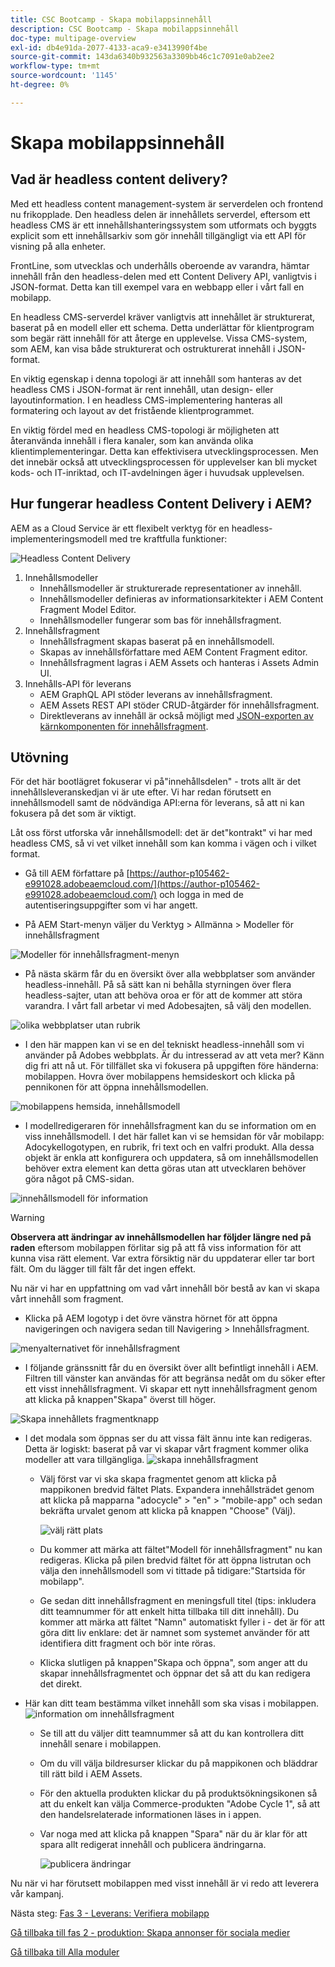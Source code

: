 ```yaml
---
title: CSC Bootcamp - Skapa mobilappsinnehåll
description: CSC Bootcamp - Skapa mobilappsinnehåll
doc-type: multipage-overview
exl-id: db4e91da-2077-4133-aca9-e3413990f4be
source-git-commit: 143da6340b932563a3309bb46c1c7091e0ab2ee2
workflow-type: tm+mt
source-wordcount: '1145'
ht-degree: 0%

---
```


# Skapa mobilappsinnehåll

## Vad är headless content delivery?

Med ett headless content management-system är serverdelen och frontend nu frikopplade. Den headless delen är innehållets serverdel, eftersom ett headless CMS är ett innehållshanteringssystem som utformats och byggts explicit som ett innehållsarkiv som gör innehåll tillgängligt via ett API för visning på alla enheter.

FrontLine, som utvecklas och underhålls oberoende av varandra, hämtar innehåll från den headless-delen med ett Content Delivery API, vanligtvis i JSON-format. Detta kan till exempel vara en webbapp eller i vårt fall en mobilapp.

En headless CMS-serverdel kräver vanligtvis att innehållet är strukturerat, baserat på en modell eller ett schema. Detta underlättar för klientprogram som begär rätt innehåll för att återge en upplevelse. Vissa CMS-system, som AEM, kan visa både strukturerat och ostrukturerat innehåll i JSON-format.

En viktig egenskap i denna topologi är att innehåll som hanteras av det headless CMS i JSON-format är rent innehåll, utan design- eller layoutinformation. I en headless CMS-implementering hanteras all formatering och layout av det fristående klientprogrammet.

En viktig fördel med en headless CMS-topologi är möjligheten att återanvända innehåll i flera kanaler, som kan använda olika klientimplementeringar. Detta kan effektivisera utvecklingsprocessen. Men det innebär också att utvecklingsprocessen för upplevelser kan bli mycket kods- och IT-inriktad, och IT-avdelningen äger i huvudsak upplevelsen.

## Hur fungerar headless Content Delivery i AEM?

AEM as a Cloud Service är ett flexibelt verktyg för en headless-implementeringsmodell med tre kraftfulla funktioner:

![Headless Content Delivery](./images/prod-app-headless.png)

1. Innehållsmodeller
   - Innehållsmodeller är strukturerade representationer av innehåll.
   - Innehållsmodeller definieras av informationsarkitekter i AEM Content Fragment Model Editor.
   - Innehållsmodeller fungerar som bas för innehållsfragment.
1. Innehållsfragment
   - Innehållsfragment skapas baserat på en innehållsmodell.
   - Skapas av innehållsförfattare med AEM Content Fragment editor.
   - Innehållsfragment lagras i AEM Assets och hanteras i Assets Admin UI.
1. Innehålls-API för leverans
   - AEM GraphQL API stöder leverans av innehållsfragment.
   - AEM Assets REST API stöder CRUD-åtgärder för innehållsfragment.
   - Direktleverans av innehåll är också möjligt med [JSON-exporten av kärnkomponenten för innehållsfragment](https://experienceleague.adobe.com/docs/experience-manager-core-components/using/components/content-fragment-component.html?lang=en).

## Utövning

För det här bootlägret fokuserar vi på&quot;innehållsdelen&quot; - trots allt är det innehållsleveranskedjan vi är ute efter. Vi har redan förutsett en innehållsmodell samt de nödvändiga API:erna för leverans, så att ni kan fokusera på det som är viktigt.

Låt oss först utforska vår innehållsmodell: det är det&quot;kontrakt&quot; vi har med headless CMS, så vi vet vilket innehåll som kan komma i vägen och i vilket format.

- Gå till AEM författare på [https://author-p105462-e991028.adobeaemcloud.com/](https://author-p105462-e991028.adobeaemcloud.com/) och logga in med de autentiseringsuppgifter som vi har angett.

- På AEM Start-menyn väljer du Verktyg \> Allmänna \> Modeller för innehållsfragment

![Modeller för innehållsfragment-menyn](./images/prod-app-cfm.png)

- På nästa skärm får du en översikt över alla webbplatser som använder headless-innehåll. På så sätt kan ni behålla styrningen över flera headless-sajter, utan att behöva oroa er för att de kommer att störa varandra. I vårt fall arbetar vi med Adobesajten, så välj den modellen.

![olika webbplatser utan rubrik](./images/prod-app-cfm-folder.png)

- I den här mappen kan vi se en del tekniskt headless-innehåll som vi använder på Adobes webbplats. Är du intresserad av att veta mer? Känn dig fri att nå ut. För tillfället ska vi fokusera på uppgiften före händerna: mobilappen. Hovra över mobilappens hemsideskort och klicka på pennikonen för att öppna innehållsmodellen.

![mobilappens hemsida, innehållsmodell](./images/prod-app-created-cfm.png)

- I modellredigeraren för innehållsfragment kan du se information om en viss innehållsmodell. I det här fallet kan vi se hemsidan för vår mobilapp: Adocykellogotypen, en rubrik, fri text och en valfri produkt. Alla dessa objekt är enkla att konfigurera och uppdatera, så om innehållsmodellen behöver extra element kan detta göras utan att utvecklaren behöver göra något på CMS-sidan.

![innehållsmodell för information](./images/prod-app-cfm-details.png)

>[!WARNING]
>
> **Observera att ändringar av innehållsmodellen har följder längre ned på raden** eftersom mobilappen förlitar sig på att få viss information för att kunna visa rätt element. Var extra försiktig när du uppdaterar eller tar bort fält. Om du lägger till fält får det ingen effekt.

Nu när vi har en uppfattning om vad vårt innehåll bör bestå av kan vi skapa vårt innehåll som fragment.

- Klicka på AEM logotyp i det övre vänstra hörnet för att öppna navigeringen och navigera sedan till Navigering \> Innehållsfragment.

![menyalternativet för innehållsfragment](./images/prod-cf-ui.png)

- I följande gränssnitt får du en översikt över allt befintligt innehåll i AEM. Filtren till vänster kan användas för att begränsa nedåt om du söker efter ett visst innehållsfragment. Vi skapar ett nytt innehållsfragment genom att klicka på knappen&quot;Skapa&quot; överst till höger.

![Skapa innehållets fragmentknapp](./images/prod-app-create-cf.png)

- I det modala som öppnas ser du att vissa fält ännu inte kan redigeras. Detta är logiskt: baserat på var vi skapar vårt fragment kommer olika modeller att vara tillgängliga.
  ![skapa innehållsfragment](./images/prod-app-create-cf-details.png)
   - Välj först var vi ska skapa fragmentet genom att klicka på mappikonen bredvid fältet Plats. Expandera innehållsträdet genom att klicka på mapparna &quot;adocycle&quot; \> &quot;en&quot; \> &quot;mobile-app&quot; och sedan bekräfta urvalet genom att klicka på knappen &quot;Choose&quot; (Välj).

     ![välj rätt plats](./images/prod-app-folder.png)
   - Du kommer att märka att fältet&quot;Modell för innehållsfragment&quot; nu kan redigeras. Klicka på pilen bredvid fältet för att öppna listrutan och välja den innehållsmodell som vi tittade på tidigare:&quot;Startsida för mobilapp&quot;.
   - Ge sedan ditt innehållsfragment en meningsfull titel (tips: inkludera ditt teamnummer för att enkelt hitta tillbaka till ditt innehåll). Du kommer att märka att fältet &quot;Namn&quot; automatiskt fyller i - det är för att göra ditt liv enklare: det är namnet som systemet använder för att identifiera ditt fragment och bör inte röras.
   - Klicka slutligen på knappen&quot;Skapa och öppna&quot;, som anger att du skapar innehållsfragmentet och öppnar det så att du kan redigera det direkt.

- Här kan ditt team bestämma vilket innehåll som ska visas i mobilappen. ![information om innehållsfragment](./images/prod-cf-details.png)
   - Se till att du väljer ditt teamnummer så att du kan kontrollera ditt innehåll senare i mobilappen.
   - Om du vill välja bildresurser klickar du på mappikonen och bläddrar till rätt bild i AEM Assets.
   - För den aktuella produkten klickar du på produktsökningsikonen så att du enkelt kan välja Commerce-produkten &quot;Adobe Cycle 1&quot;, så att den handelsrelaterade informationen läses in i appen.
   - Var noga med att klicka på knappen &quot;Spara&quot; när du är klar för att spara allt redigerat innehåll och publicera ändringarna.

     ![publicera ändringar](./images/prod-app-publish.png)

Nu när vi har förutsett mobilappen med visst innehåll är vi redo att leverera vår kampanj.


Nästa steg: [Fas 3 - Leverans: Verifiera mobilapp](../delivery/app.md)

[Gå tillbaka till fas 2 - produktion: Skapa annonser för sociala medier](./social.md)

[Gå tillbaka till Alla moduler](../../overview.md)
